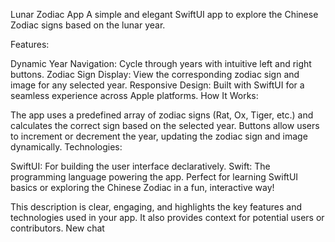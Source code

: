 Lunar Zodiac App
A simple and elegant SwiftUI app to explore the Chinese Zodiac signs based on the lunar year.

Features:

Dynamic Year Navigation: Cycle through years with intuitive left and right buttons.
Zodiac Sign Display: View the corresponding zodiac sign and image for any selected year.
Responsive Design: Built with SwiftUI for a seamless experience across Apple platforms.
How It Works:

The app uses a predefined array of zodiac signs (Rat, Ox, Tiger, etc.) and calculates the correct sign based on the selected year.
Buttons allow users to increment or decrement the year, updating the zodiac sign and image dynamically.
Technologies:

SwiftUI: For building the user interface declaratively.
Swift: The programming language powering the app.
Perfect for learning SwiftUI basics or exploring the Chinese Zodiac in a fun, interactive way!

This description is clear, engaging, and highlights the key features and technologies used in your app. It also provides context for potential users or contributors.
New chat
